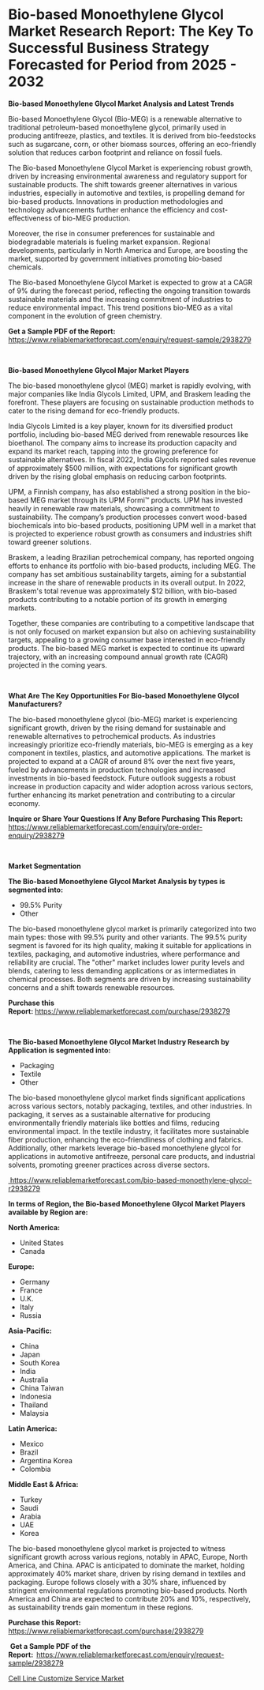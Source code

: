 <p><h1>Bio-based Monoethylene Glycol Market Research Report: The Key To Successful Business Strategy Forecasted for Period from 2025 - 2032</h1></p><p><strong>Bio-based Monoethylene Glycol Market Analysis and Latest Trends</strong></p>
<p><p>Bio-based Monoethylene Glycol (Bio-MEG) is a renewable alternative to traditional petroleum-based monoethylene glycol, primarily used in producing antifreeze, plastics, and textiles. It is derived from bio-feedstocks such as sugarcane, corn, or other biomass sources, offering an eco-friendly solution that reduces carbon footprint and reliance on fossil fuels.</p><p>The Bio-based Monoethylene Glycol Market is experiencing robust growth, driven by increasing environmental awareness and regulatory support for sustainable products. The shift towards greener alternatives in various industries, especially in automotive and textiles, is propelling demand for bio-based products. Innovations in production methodologies and technology advancements further enhance the efficiency and cost-effectiveness of bio-MEG production.</p><p>Moreover, the rise in consumer preferences for sustainable and biodegradable materials is fueling market expansion. Regional developments, particularly in North America and Europe, are boosting the market, supported by government initiatives promoting bio-based chemicals. </p><p>The Bio-based Monoethylene Glycol Market is expected to grow at a CAGR of 9% during the forecast period, reflecting the ongoing transition towards sustainable materials and the increasing commitment of industries to reduce environmental impact. This trend positions bio-MEG as a vital component in the evolution of green chemistry.</p></p>
<p><strong>Get a Sample PDF of the Report:&nbsp;</strong> <a href="https://www.reliablemarketforecast.com/enquiry/request-sample/2938279?utm_campaign=2413&utm_medium=2&utm_source=Github&utm_content=ia&utm_term=15032025&utm_id=bio-based-monoethylene-glycol">https://www.reliablemarketforecast.com/enquiry/request-sample/2938279</a></p>
<p>&nbsp;</p>
<p><strong>Bio-based Monoethylene Glycol Major Market Players</strong></p>
<p><p>The bio-based monoethylene glycol (MEG) market is rapidly evolving, with major companies like India Glycols Limited, UPM, and Braskem leading the forefront. These players are focusing on sustainable production methods to cater to the rising demand for eco-friendly products.</p><p>India Glycols Limited is a key player, known for its diversified product portfolio, including bio-based MEG derived from renewable resources like bioethanol. The company aims to increase its production capacity and expand its market reach, tapping into the growing preference for sustainable alternatives. In fiscal 2022, India Glycols reported sales revenue of approximately $500 million, with expectations for significant growth driven by the rising global emphasis on reducing carbon footprints.</p><p>UPM, a Finnish company, has also established a strong position in the bio-based MEG market through its UPM Formi™ products. UPM has invested heavily in renewable raw materials, showcasing a commitment to sustainability. The company’s production processes convert wood-based biochemicals into bio-based products, positioning UPM well in a market that is projected to experience robust growth as consumers and industries shift toward greener solutions.</p><p>Braskem, a leading Brazilian petrochemical company, has reported ongoing efforts to enhance its portfolio with bio-based products, including MEG. The company has set ambitious sustainability targets, aiming for a substantial increase in the share of renewable products in its overall output. In 2022, Braskem's total revenue was approximately $12 billion, with bio-based products contributing to a notable portion of its growth in emerging markets.</p><p>Together, these companies are contributing to a competitive landscape that is not only focused on market expansion but also on achieving sustainability targets, appealing to a growing consumer base interested in eco-friendly products. The bio-based MEG market is expected to continue its upward trajectory, with an increasing compound annual growth rate (CAGR) projected in the coming years.</p></p>
<p>&nbsp;</p>
<p><strong>What Are The Key Opportunities For Bio-based Monoethylene Glycol Manufacturers?</strong></p>
<p><p>The bio-based monoethylene glycol (bio-MEG) market is experiencing significant growth, driven by the rising demand for sustainable and renewable alternatives to petrochemical products. As industries increasingly prioritize eco-friendly materials, bio-MEG is emerging as a key component in textiles, plastics, and automotive applications. The market is projected to expand at a CAGR of around 8% over the next five years, fueled by advancements in production technologies and increased investments in bio-based feedstock. Future outlook suggests a robust increase in production capacity and wider adoption across various sectors, further enhancing its market penetration and contributing to a circular economy.</p></p>
<p><strong>Inquire or Share Your Questions If Any Before Purchasing This Report:</strong> <a href="https://www.reliablemarketforecast.com/enquiry/pre-order-enquiry/2938279?utm_campaign=2413&utm_medium=2&utm_source=Github&utm_content=ia&utm_term=15032025&utm_id=bio-based-monoethylene-glycol">https://www.reliablemarketforecast.com/enquiry/pre-order-enquiry/2938279</a></p>
<p>&nbsp;</p>
<p><strong>Market Segmentation</strong></p>
<p><strong>The Bio-based Monoethylene Glycol Market Analysis by types is segmented into:</strong></p>
<p><ul><li>99.5% Purity</li><li>Other</li></ul></p>
<p><p>The bio-based monoethylene glycol market is primarily categorized into two main types: those with 99.5% purity and other variants. The 99.5% purity segment is favored for its high quality, making it suitable for applications in textiles, packaging, and automotive industries, where performance and reliability are crucial. The "other" market includes lower purity levels and blends, catering to less demanding applications or as intermediates in chemical processes. Both segments are driven by increasing sustainability concerns and a shift towards renewable resources.</p></p>
<p><strong>Purchase this Report:&nbsp;</strong><a href="https://www.reliablemarketforecast.com/purchase/2938279?utm_campaign=2413&utm_medium=2&utm_source=Github&utm_content=ia&utm_term=15032025&utm_id=bio-based-monoethylene-glycol">https://www.reliablemarketforecast.com/purchase/2938279</a></p>
<p>&nbsp;</p>
<p><strong>The Bio-based Monoethylene Glycol Market Industry Research by Application is segmented into:</strong></p>
<p><ul><li>Packaging</li><li>Textile</li><li>Other</li></ul></p>
<p><p>The bio-based monoethylene glycol market finds significant applications across various sectors, notably packaging, textiles, and other industries. In packaging, it serves as a sustainable alternative for producing environmentally friendly materials like bottles and films, reducing environmental impact. In the textile industry, it facilitates more sustainable fiber production, enhancing the eco-friendliness of clothing and fabrics. Additionally, other markets leverage bio-based monoethylene glycol for applications in automotive antifreeze, personal care products, and industrial solvents, promoting greener practices across diverse sectors.</p></p>
<p><a href="https://www.reliablemarketforecast.com/bio-based-monoethylene-glycol-r2938279?utm_campaign=2413&utm_medium=2&utm_source=Github&utm_content=ia&utm_term=15032025&utm_id=bio-based-monoethylene-glycol">&nbsp;https://www.reliablemarketforecast.com/bio-based-monoethylene-glycol-r2938279</a></p>
<p><strong>In terms of Region, the Bio-based Monoethylene Glycol Market Players available by Region are:</strong></p>
<p>
    <p> <strong> North America: </strong>
        <ul>
            <li>United States</li>
            <li>Canada</li>
        </ul>
        </p> 
    <p> <strong> Europe: </strong>
        <ul>
            <li>Germany</li>
            <li>France</li>
            <li>U.K.</li>
            <li>Italy</li>
            <li>Russia</li>
        </ul>
        </p> 
    <p> <strong> Asia-Pacific: </strong>
        <ul>
            <li>China</li>
            <li>Japan</li>
            <li>South Korea</li>
            <li>India</li>
            <li>Australia</li>
            <li>China Taiwan</li>
            <li>Indonesia</li>
            <li>Thailand</li>
            <li>Malaysia</li>
        </ul>
        </p> 
    <p> <strong> Latin America: </strong>
        <ul>
            <li>Mexico</li>
            <li>Brazil</li>
            <li>Argentina Korea</li>
            <li>Colombia</li>
        </ul>
        </p> 
    <p> <strong> Middle East & Africa: </strong>
        <ul>
            <li>Turkey</li>
            <li>Saudi</li>
            <li>Arabia</li>
            <li>UAE</li>
            <li>Korea</li>
        </ul>
    </p>
    </p>
<p><p>The bio-based monoethylene glycol market is projected to witness significant growth across various regions, notably in APAC, Europe, North America, and China. APAC is anticipated to dominate the market, holding approximately 40% market share, driven by rising demand in textiles and packaging. Europe follows closely with a 30% share, influenced by stringent environmental regulations promoting bio-based products. North America and China are expected to contribute 20% and 10%, respectively, as sustainability trends gain momentum in these regions.</p></p>
<p><strong>Purchase this Report: </strong><a href="https://www.reliablemarketforecast.com/purchase/2938279?utm_campaign=2413&utm_medium=2&utm_source=Github&utm_content=ia&utm_term=15032025&utm_id=bio-based-monoethylene-glycol">https://www.reliablemarketforecast.com/purchase/2938279</a></p>
<p>&nbsp;<strong>Get a Sample PDF of the Report:&nbsp;&nbsp;</strong><a href="https://www.reliablemarketforecast.com/enquiry/request-sample/2938279?utm_campaign=2413&utm_medium=2&utm_source=Github&utm_content=ia&utm_term=15032025&utm_id=bio-based-monoethylene-glycol">https://www.reliablemarketforecast.com/enquiry/request-sample/2938279</a></p>
<p><strong></strong></p>
<p><p><a href="https://github.com/dmitriyvo6rog/Market-Research-Report-List-1/blob/main/cell-line-customize-service-market.md?utm_campaign=2413&utm_medium=2&utm_source=Github&utm_content=ia&utm_term=15032025&utm_id=bio-based-monoethylene-glycol">Cell Line Customize Service Market</a></p></p>